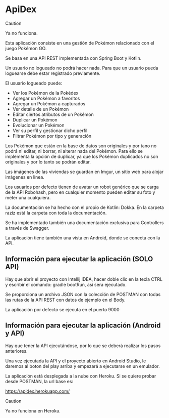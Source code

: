 # ApiDex

> [!CAUTION]
> Ya no funciona.

Esta aplicación consiste en una gestión de Pokémon relacionado con el juego Pokémon GO.

Se basa en una API REST implementada con Spring Boot y Kotlin.

Un usuario no logueado no podrá hacer nada. Para que un usuario pueda loguearse debe estar registrado previamente. 

El usuario logueado puede:
 - Ver los Pokémon de la Pokédex
 - Agregar un Pokémon a favoritos 
 - Agregar un Pokémon a capturados
 - Ver detalle de un Pokémon
 - Editar ciertos atributos de un Pokémon
 - Duplicar un Pokémon
 - Evolucionar un Pokémon
 - Ver su perfil y gestionar dicho perfil
 - Filtrar Pokémon por tipo y generación

Los Pokémon que están en la base de datos son originales y por tano no podrá ni editar, ni borrar, ni alterar nada del Pokémon. Para ello se implementa la opción de duplicar, ya que los Pokémon duplicados no son originales y por lo tanto se podrán editar.

Las imágenes de las viviendas se guardan en Imgur, un sitio web para alojar imágenes en linea.

Los usuarios por defecto tienen de avatar un robot genérico que se carga de la API Robohash, pero en cualquier momento pueden editar su foto y meter una cualquiera.

La documentación se ha hecho con el propio de Kotlin: Dokka. En la carpeta razíz está la carpeta con toda la documentación.

Se ha implementado también una documentación exclusiva para Controllers a través de Swagger.

La aplicación tiene también una vista en Android, donde se conecta con la API.

## Información para ejecutar la aplicación (SOLO API)

Hay que abrir el proyecto con Intellij IDEA, hacer doble clic en la tecla CTRL y escribir el comando: gradle bootRun, así sera ejecutado.

Se proporciona un archivo JSON con la colección de POSTMAN con todas las rutas de la API REST con datos de ejemplo en el Body.

La aplicación por defecto se ejecuta en el puerto 9000

## Información para ejecutar la aplicación (Android y API)

Hay que tener la API ejecutándose, por lo que se deberá realizar los pasos anteriores.

Una vez ejecutada la API y el proyecto abierto en Android Studio, le daremos al boton del play arriba y empezará a ejecutarse en un emulador.


La aplicación está desplegada a la nube con Heroku. Si se quiere probar desde POSTMAN, la url base es: 

https://apidex.herokuapp.com/

> [!CAUTION]
> Ya no funciona en Heroku.
